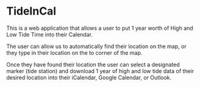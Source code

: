 # TideInCal
This is a web application that allows a user to put 1 year
worth of High and Low Tide Time into their Calendar.

The user can allow us to automatically find their location
on the map, or they type in their location on the to
corner of the map.

Once they have found their location the user can select a
designated marker (tide station) and download 1 year of high
and low tide data of their desired location into their
iCalendar, Google Calendar, or Outlook.
